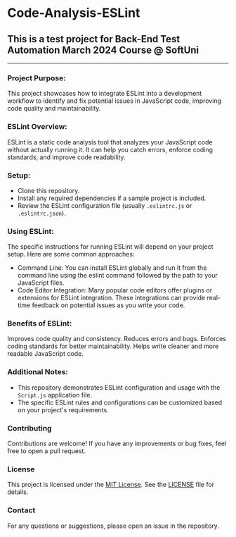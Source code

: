 # Code-Analysis-ESLint 
## This is a test project for Back-End Test Automation March 2024 Course @ SoftUni
---

### Project Purpose:

This project showcases how to integrate ESLint into a development workflow to identify and fix potential issues in JavaScript code, improving code quality and maintainability.

### ESLint Overview:

ESLint is a static code analysis tool that analyzes your JavaScript code without actually running it. It can help you catch errors, enforce coding standards, and improve code readability.

### Setup:

- Clone this repository.
- Install any required dependencies if a sample project is included.
- Review the ESLint configuration file (usually `.eslintrc.js` or `.eslintrc.json`).
  
### Using ESLint:

The specific instructions for running ESLint will depend on your project setup. Here are some common approaches:

- Command Line: You can install ESLint globally and run it from the command line using the eslint command followed by the path to your JavaScript files.
- Code Editor Integration: Many popular code editors offer plugins or extensions for ESLint integration. These integrations can provide real-time feedback on potential issues as you write your code.
  
### Benefits of ESLint:

Improves code quality and consistency.
Reduces errors and bugs.
Enforces coding standards for better maintainability.
Helps write cleaner and more readable JavaScript code.

### Additional Notes:

- This repository demonstrates ESLint configuration and usage with the `Script.js` application file.
- The specific ESLint rules and configurations can be customized based on your project's requirements.
  
### Contributing
Contributions are welcome! If you have any improvements or bug fixes, feel free to open a pull request.

### License
This project is licensed under the [MIT License](LICENSE). See the [LICENSE](LICENSE) file for details.

### Contact
For any questions or suggestions, please open an issue in the repository.
